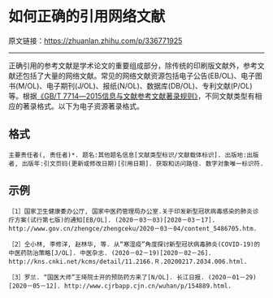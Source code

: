# 如何正确的引用网络文献

原文链接：<https://zhuanlan.zhihu.com/p/336771925>

---

正确引用的参考文献是学术论文的重要组成部分，除传统的印刷版文献外，参考文献还包括了大量的网络文献。常见的网络文献资源包括电子公告(EB/OL)、电子图书(M/OL)、电子期刊(J/OL)、报纸(N/OL)、数据库(DB/OL)、专利文献(P/OL)等。根据[《GB/T 7714―2015信息与文献参考文献著录规则》](http://journal.ustc.edu.cn/uploadfile/yjsjy/20161108/GB%20T%207714-2015%E4%BF%A1%E6%81%AF%E4%B8%8E%E6%96%87%E7%8C%AE-%E5%8F%82%E8%80%83%E6%96%87%E7%8C%AE%E8%91%97%E5%BD%95%E8%A7%84%E5%88%99.pdf)，不同文献类型有相应的著录格式。以下为电子资源著录格式。

## 格式

`主要责任者(, 责任者)*. 题名:其他题名信息[文献类型标识/文献载体标识]. 出版地:出版者, 出版年:引文页码(更新或修改日期)[引用日期]. 获取和访问路径. 数字对象唯一标识符.`

## 示例

```
［1］国家卫生健康委办公厅, 国家中医药管理局办公室.关于印发新型冠状病毒感染的肺炎诊疗方案(试行第七版)的通知[EB/OL]. (2020－03－03)[2020－03－17]. http://www.gov.cn/zhengce/zhengceku/2020－03－04/content_5486705.htm.

［2］仝小林, 李修洋, 赵林华, 等. 从“寒湿疫”角度探讨新型冠状病毒肺炎(COVID-19)的中医药防治策略[J/OL]. 中医杂志. (2020－02－19)[2020－02－26]. http://kns.cnki.net/kcms/detail/11.2166.Ｒ.20200217.2034.006.html.

［3］罗兰. “国医大师”王琦院士开的预防药方来了[N/OL]. 长江日报. (2020－01－29)[2020－05－12]. http://www.cjrbapp.cjn.cn/wuhan/p/154889.html.
```